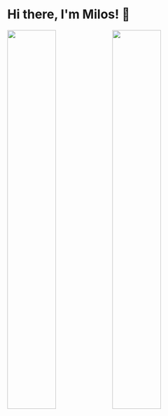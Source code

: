 # Hi there, I'm Milos! 👋

<img align="left" width="47%" src="https://github-readme-stats.vercel.app/api?username=skolsic993&show_icons=true&theme=transparent" />

<img align="left" width="47%" src="https://github-readme-stats.vercel.app/api/top-langs/?username=skolsic993&hide=php,css&theme=transparent&hide_progress=true" />

<!--<img align="left" alt="HTML" src="https://img.shields.io/badge/html5-%23E34F26.svg?style=for-the-badge&logo=html5&logoColor=white" />
<img align="left" alt="CSS" src="https://img.shields.io/badge/css3-%231572B6.svg?style=for-the-badge&logo=css3&logoColor=white" />
<img alt="Sass" src="https://img.shields.io/badge/SASS-hotpink.svg?style=for-the-badge&logo=SASS&logoColor=white" />
<img align="left" alt="JavaScript" src="https://img.shields.io/badge/javascript-%23323330.svg?style=for-the-badge&logo=javascript&logoColor=%23F7DF1E" />
<img alt="Typescript" src="https://img.shields.io/badge/typescript-%23007ACC.svg?style=for-the-badge&logo=typescript&logoColor=white" />

<img align="left" alt="Angular" src="https://img.shields.io/badge/angular-%23DD0031.svg?style=for-the-badge&logo=angular&logoColor=white" />
<img align="left" alt="React" src="https://img.shields.io/badge/react-%2320232a.svg?style=for-the-badge&logo=react&logoColor=%2361DAFB" />
<img align="left" alt="Vue" src="https://img.shields.io/badge/vuejs-%2335495e.svg?style=for-the-badge&logo=vuedotjs&logoColor=%234FC08D" />
<img align="left" alt="Nextjs" src="https://img.shields.io/badge/Next-black?style=for-the-badge&logo=next.js&logoColor=white" />
<img alt="Nuxtjs" src="https://img.shields.io/badge/Nuxt-002E3B?style=for-the-badge&logo=nuxtdotjs&logoColor=#00DC82" />

<img align="left" alt="ReactNative" src="https://img.shields.io/badge/react_native-%2320232a.svg?style=for-the-badge&logo=react&logoColor=%2361DAFB" />
<img alt="Ionic" src="https://img.shields.io/badge/Ionic-%233880FF.svg?style=for-the-badge&logo=Ionic&logoColor=white" />

<img align="left" alt="RxJs" src="https://img.shields.io/badge/rxjs-%23B7178C.svg?style=for-the-badge&logo=reactivex&logoColor=white" />
<img align="left" alt="Chart" src="https://img.shields.io/badge/chart.js-F5788D.svg?style=for-the-badge&logo=chart.js&logoColor=white" />
<img align="left" alt="Electron" src="https://img.shields.io/badge/Electron-191970?style=for-the-badge&logo=Electron&logoColor=white" />
<img align="left" alt="Jquery" src="https://img.shields.io/badge/jquery-%230769AD.svg?style=for-the-badge&logo=jquery&logoColor=white" />
<img alt="Angular" src="https://img.shields.io/badge/Nuxt-002E3B?style=for-the-badge&logo=nuxtdotjs&logoColor=#00DC82" />

<img align="left" alt="Bootstrap" src="https://img.shields.io/badge/bootstrap-%23563D7C.svg?style=for-the-badge&logo=bootstrap&logoColor=white" />
<img align="left" alt="Tailwind" src="https://img.shields.io/badge/tailwindcss-%2338B2AC.svg?style=for-the-badge&logo=tailwind-css&logoColor=white" />
<img align="left" alt="Chakra" src="https://img.shields.io/badge/chakra-%234ED1C5.svg?style=for-the-badge&logo=chakraui&logoColor=white" />
<img alt="Ant Design" src="https://img.shields.io/badge/-AntDesign-%230170FE?style=for-the-badge&logo=ant-design&logoColor=white" />

<img align="left" alt="GitHub" src="https://img.shields.io/badge/github-%23121011.svg?style=for-the-badge&logo=github&logoColor=white" />
<img align="left" alt="GitLab" src="https://img.shields.io/badge/gitlab-%23181717.svg?style=for-the-badge&logo=gitlab&logoColor=white" />
<img align="left" alt="Jenkins" src="https://img.shields.io/badge/jenkins-%232C5263.svg?style=for-the-badge&logo=jenkins&logoColor=white" />
<img align="left" alt="Supabase" src="https://img.shields.io/badge/Supabase-3ECF8E?style=for-the-badge&logo=supabase&logoColor=white" />
<img align="left" alt="MongoDB" src="https://img.shields.io/badge/MongoDB-%234ea94b.svg?style=for-the-badge&logo=mongodb&logoColor=white" />
<img align="left" alt="Firebase" src="https://img.shields.io/badge/firebase-%23039BE5.svg?style=for-the-badge&logo=firebase" />
<img alt="Docker" src="https://img.shields.io/badge/docker-%230db7ed.svg?style=for-the-badge&logo=docker&logoColor=white" />
-->





